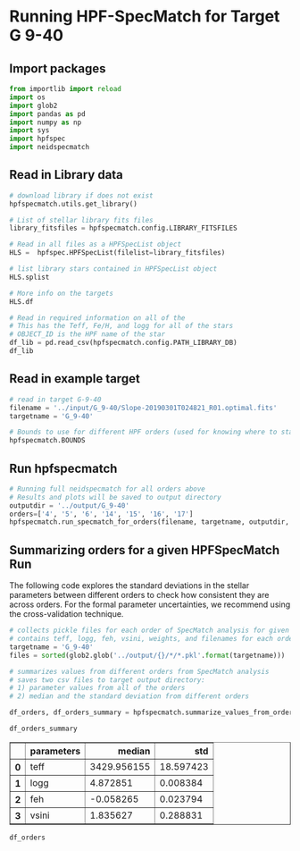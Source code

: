 # Running HPF-SpecMatch for Target G 9-40


## Import packages

```python
from importlib import reload
import os
import glob2
import pandas as pd
import numpy as np
import sys
import hpfspec
import neidspecmatch
```

## Read in Library data


```python
# download library if does not exist
hpfspecmatch.utils.get_library()
```

```python
# List of stellar library fits files
library_fitsfiles = hpfspecmatch.config.LIBRARY_FITSFILES

# Read in all files as a HPFSpecList object
HLS =  hpfspec.HPFSpecList(filelist=library_fitsfiles)
```

```python
# list library stars contained in HPFSpecList object
HLS.splist
```

```python
# More info on the targets
HLS.df
```

```python
# Read in required information on all of the
# This has the Teff, Fe/H, and logg for all of the stars
# OBJECT_ID is the HPF name of the star
df_lib = pd.read_csv(hpfspecmatch.config.PATH_LIBRARY_DB)
df_lib
```


## Read in example target


```python
# read in target G-9-40
filename = '../input/G_9-40/Slope-20190301T024821_R01.optimal.fits'
targetname = 'G_9-40'
```


```python
# Bounds to use for different HPF orders (used for knowing where to start/stop resampling the orders)
hpfspecmatch.BOUNDS
```


## Run hpfspecmatch


```python
# Running full neidspecmatch for all orders above
# Results and plots will be saved to output directory
outputdir = '../output/G_9-40'
orders=['4', '5', '6', '14', '15', '16', '17']
hpfspecmatch.run_specmatch_for_orders(filename, targetname, outputdir, HLS=HLS, orders=orders)
```


## Summarizing orders for a given HPFSpecMatch Run

The following code explores the standard deviations in the stellar parameters between different orders to check how consistent they are across orders. For the formal parameter uncertainties, we recommend using the cross-validation technique.


```python
# collects pickle files for each order of SpecMatch analysis for given target
# contains teff, logg, feh, vsini, weights, and filenames for each order
targetname = 'G_9-40'
files = sorted(glob2.glob('../output/{}/*/*.pkl'.format(targetname)))
```

```python
# summarizes values from different orders from SpecMatch analysis
# saves two csv files to target output directory:
# 1) parameter values from all of the orders
# 2) median and the standard deviation from different orders

df_orders, df_orders_summary = hpfspecmatch.summarize_values_from_orders(files,targetname)
```

```python
df_orders_summary
```




<div>
<style scoped>
    .dataframe tbody tr th:only-of-type {
        vertical-align: middle;
    }

    .dataframe tbody tr th {
        vertical-align: top;
    }

    .dataframe thead th {
        text-align: right;
    }
</style>
<table border="1" class="dataframe">
  <thead>
    <tr style="text-align: right;">
      <th></th>
      <th>parameters</th>
      <th>median</th>
      <th>std</th>
    </tr>
  </thead>
  <tbody>
    <tr>
      <th>0</th>
      <td>teff</td>
      <td>3429.956155</td>
      <td>18.597423</td>
    </tr>
    <tr>
      <th>1</th>
      <td>logg</td>
      <td>4.872851</td>
      <td>0.008384</td>
    </tr>
    <tr>
      <th>2</th>
      <td>feh</td>
      <td>-0.058265</td>
      <td>0.023794</td>
    </tr>
    <tr>
      <th>3</th>
      <td>vsini</td>
      <td>1.835627</td>
      <td>0.288831</td>
    </tr>
  </tbody>
</table>
</div>




```python
df_orders
```
